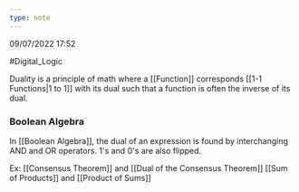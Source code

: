 ```yaml
---
type: note
---
```

09/07/2022 17:52

  #Digital_Logic 

Duality is a principle of math where a [[Function]] corresponds [[1-1 Functions|1 to 1]] with its dual such that a function is often the inverse of its dual.

### Boolean Algebra
In [[Boolean Algebra]], the dual of an expression is found by interchanging AND and OR operators. 1's and 0's are also flipped. 

Ex:
[[Consensus Theorem]] and [[Dual of the Consensus Theorem]]
[[Sum of Products]] and [[Product of Sums]]
